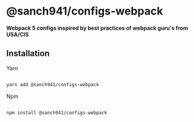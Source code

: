 
# @sanch941/configs-webpack

**Webpack 5 configs inspired by best practices of webpack guru's from USA/CIS**

## Installation
Yarn
```sh

yarn add @sanch941/configs-webpack

```
Npm
```sh

npm install @sanch941/configs-webpack

```